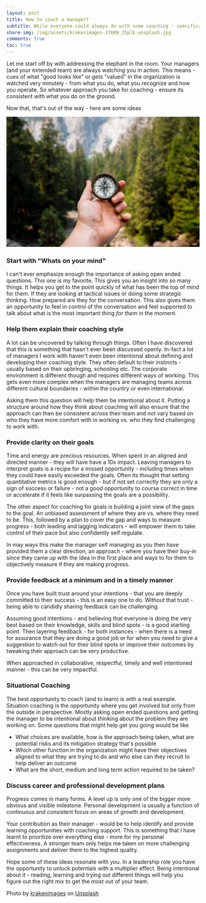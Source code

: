 ```yaml
---
layout: post
title: How to coach a manager?
subtitle: While everyone could always do with some coaching - specifically for managers - effective coaching has a multiplier effect. Having done this for a while - here are some thoughts that have worked for me - or didn't :)
share-img: /img/assets/krakenimages-376KN_ISplE-unsplash.jpg
comments: true
toc: true
---
```

Let me start off by with addressing the elephant in the room. Your managers (and your extended team) are always watching you in action. This means - cues of what "good looks like" or gets "valued" in the organization is watched very minutely - from what you do, what you recognize and how you operate. So whatever approach you take for coaching - ensure its consistent with what you do on the ground.

Now that, that's out of the way - here are some ideas

![How to coach a manager](/img/assets/jamie-street-_94HLr_QXo8-unsplash.jpg)

### Start with "Whats on your mind"
I can't ever emphasize enough the importance of asking open ended questions. This one is my favorite. This gives you an insight into so many things. It helps you get to the point quickly of what has been the top of mind for them. If they are looking at tactical issues or doing some strategic thinking. How prepared are they for the conversation. This also gives them an opportunity to feel in control of the conversation and feel supported to talk about what is the most important thing *for them* in the moment. 

### Help them explain their coaching style
A lot can be uncovered by talking through things. Often I have discovered that this is something that hasn't ever been discussed openly. In-fact a lot of managers I work with haven't even been intentional about defining and developing their coaching style. They often default to their instincts - usually based on their upbringing, schooling etc. The corporate environment is different though and requires different ways of working. This gets even more complex when the managers are managing teams across different cultural boundaries - within the country or even international. 

Asking them this question will help them be intentional about it. Putting a structure around how they think about coaching will also ensure that the approach can then be consistent across their team and not vary based on who they have more comfort with in working vs. who they find challenging to work with.

### Provide clarity on their goals
Time and energy are precious resources. When spent in an aligned and directed manner - they will have have a 10x impact. Leaving managers to interpret goals is a recipe for a missed opportunity - including times when they could have easily exceeded the goals. Often its thought that setting quantitative metrics is good enough - but if not set correctly they are only a sign of success or failure - not a good opportunity to course correct in time or accelerate if it feels like surpassing the goals are a possibility. 

The other aspect for coaching for goals is building a joint view of the gaps to the goal. An unbiased assessment of where they are vs. where they need to be. This, followed by a plan to cover the gap and ways to measure progress - both leading and lagging indicators - will empower them to take control of their pace but also confidently self regulate.

In may ways this make the manager self managing as you then have provided them a clear direction, an approach - where you have their buy-in since they came up with the idea in the first place and ways to for them to objectively measure if they are making progress. 

### Provide feedback at a minimum and in a timely manner
Once you have built trust around your intentions - that you are deeply committed to their success - this is an easy one to do. Without that trust - being able to candidly sharing feedback can be challenging. 

Assuming good intentions - and believing that everyone is doing the very best based on their knowledge, skills and blind spots - is a good starting point. Then layering feedback - for both instances - when there is a need for assurance that they are doing a good job or for when you need to give a suggestion to watch out for their blind spots or improve their outcomes by tweaking their approach can be very productive. 

When approached in collaborative, respectful, timely and well intentioned manner - this can be very impactful. 

### Situational Coaching 
The best opportunity to coach (and to learn) is with a real example. Situation coaching is the opportunity where you get involved but only from the outside in perspective. Mostly asking open ended questions and getting the manager to be intentional about thinking about the problem they are working on. Some questions that might help get you going would be like
  * What choices are available, how is the approach being taken, what are potential risks and its mitigation strategy that's possible
  * Which other function in the organization might have their objectives aligned to what they are trying to do and who else can they recruit to help deliver an outcome
  * What are the short, medium and long term action required to be taken?

### Discuss career and professional development plans
Progress comes in many forms. A level up is only one of the bigger more obvious and visible milestone. Personal development is usually a function of continuous and consistent focus on areas of growth and development. 

Your contribution as their manager - would be to help identify and provide learning opportunities with coaching support. This is something that I have learnt to prioritize over everything else - more for my personal effectiveness. A stronger team only helps me taken on more challenging assignments and deliver them to the highest quality. 

Hope some of these ideas resonate with you. In a leadership role you have the opportunity to unlock potentials with a multiplier effect. Being intentional about it - reading, learning and trying out different things will help you figure out the right mix to get the most out of your team.


Photo by <a href="https://unsplash.com/@krakenimages?utm_source=unsplash&utm_medium=referral&utm_content=creditCopyText">krakenimages</a> on <a href="https://unsplash.com/?utm_source=unsplash&utm_medium=referral&utm_content=creditCopyText">Unsplash</a>